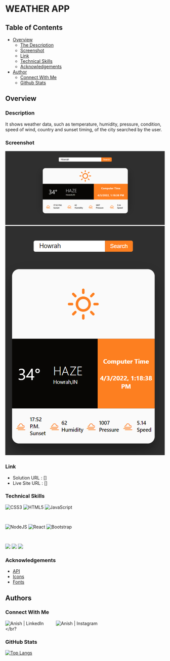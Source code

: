 # WEATHER APP

## Table of Contents

- [Overview](#overview)
  - [The Description](#description)
  - [Screenshot](#screenshot)
  - [Link](#Link)
  - [Technical Skills](#technical-skills)
  - [Acknowledgements](#acknowledgements)
- [Author](#author)
  - [Connect With Me](#connect-with-me)
  - [Github Stats](#github-stats)

## Overview

### Description

It shows weather data, such as temperature, humidity, pressure, condition, speed of wind, country and sunset timing, of the city searched by the user.

### Screenshot

![Dekstop Design preview for Weather App](./screenshots/desktop.png)
![Mobile Design preview for Weather App](./screenshots/mobile.png)

### Link

- Solution URL : []
- Live Site URL : []

### Technical Skills

![CSS3](https://img.shields.io/badge/css3-%231572B6.svg?style=for-the-badge&logo=css3&logoColor=white)
![HTML5](https://img.shields.io/badge/html5-%23E34F26.svg?style=for-the-badge&logo=html5&logoColor=white)
![JavaScript](https://img.shields.io/badge/javascript-%23323330.svg?style=for-the-badge&logo=javascript&logoColor=%23F7DF1E)

</br>

![NodeJS](https://img.shields.io/badge/node.js-6DA55F?style=for-the-badge&logo=node.js&logoColor=white)
![React](https://img.shields.io/badge/react-%2320232a.svg?style=for-the-badge&logo=react&logoColor=%2361DAFB)
![Bootstrap](https://img.shields.io/badge/bootstrap-%23563D7C.svg?style=for-the-badge&logo=bootstrap&logoColor=white)

</br>

![](https://img.shields.io/badge/Tools-Netlify-informational?style=flat&logo=netlify&color=00C7B7)
![](https://img.shields.io/badge/Tools-Git-informational?style=flat&logo=Git&color=F05032)
![](https://img.shields.io/badge/Tools-GitHub-informational?style=flat&logo=GitHub&color=181717)

### Acknowledgements

- [API](https://openweathermap.org/current#name)
- [Icons](https://erikflowers.github.io/weather-icons/)
- [Fonts](https://fonts.google.com)

## Authors

### Connect With Me

<a href="https://www.linkedin.com/in/anish-kumar-mohanty-68a019216/"><img align="left" src="https://img.shields.io/badge/LinkedIn-0077B5?style=for-the-badge&logo=linkedin&logoColor=white" alt="Anish | LinkedIn" width="160px"/></a>
<a href="https://www.instagram.com/in/anish.mohanty_/"><img align="left" src="https://img.shields.io/badge/Instagram-E4405F?style=for-the-badge&logo=instagram&logoColor=white" alt="Anish | Instagram" width="160px"/></a>
</br>
</br?
### GitHub Stats

[![Top Langs](https://github-readme-stats.vercel.app/api/top-langs/?username=Anish010)](https://github.com/anish101)

